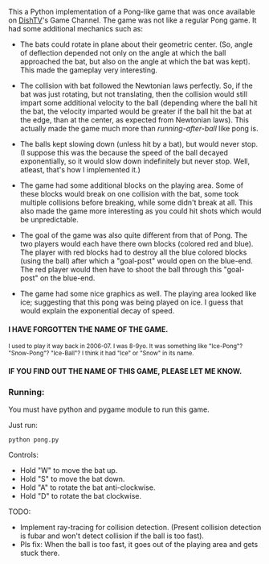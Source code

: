 This a Python implementation of a Pong-like game that was once available on
[DishTV](https://en.wikipedia.org/wiki/Dish_TV)'s Game Channel. The game was not like a regular Pong game. It had some additional mechanics such as:

 * The bats could rotate in plane about their geometric center. (So, angle
 of deflection depended not only on the angle at which the ball approached
 the bat, but also on the angle at which the bat was kept). This made the
 gameplay very interesting.

 * The collision with bat followed the Newtonian laws perfectly. So, if the
 bat was just rotating, but not translating, then the collision would still
 impart some additional velocity to the ball (depending where the ball hit
 the bat, the velocity imparted would be greater if the ball hit the bat
 at the edge, than at the center, as expected from Newtonian laws). This 
 actually made the game much more than _running-after-ball_ like pong is.
 
 * The balls kept slowing down (unless hit by a bat), but would never
 stop. (I suppose this was the because the speed of the ball decayed
 exponentially, so it would slow down indefinitely but never stop. Well,
 atleast, that's how I implemented it.)

 * The game had some additional blocks on the playing area. Some of these
 blocks would break on one collision with the bat, some took multiple
 collisions before breaking, while some didn't break at all. This also
 made the game more interesting as you could hit shots which would be
 unpredictable.

 * The goal of the game was also quite different from that of Pong. The two
 players would each have there own blocks (colored red and blue). The
 player with red blocks had to destroy all the blue colored blocks (using 
 the ball) after which a "goal-post" would open on the blue-end. The red
 player would then have to shoot the ball through this "goal-post" on the
 blue-end.

 * The game had some nice graphics as well. The playing area looked like
 ice; suggesting that this pong was being played on ice. I guess that would
 explain the exponential decay of speed.

#### I HAVE FORGOTTEN THE NAME OF THE GAME.

<small>I used to play it way back in 2006-07. I was 8-9yo. It was something
like "Ice-Pong"? "Snow-Pong"? "Ice-Ball"? I think it had "Ice" or "Snow" in
its name.</small>

#### IF YOU FIND OUT THE NAME OF THIS GAME, PLEASE LET ME KNOW.

### Running:

You must have python and pygame module to run this game.

Just run:

    python pong.py

Controls:
 
 * Hold "W" to move the bat up.
 * Hold "S" to move the bat down.
 * Hold "A" to rotate the bat anti-clockwise.
 * Hold "D" to rotate the bat clockwise.

TODO:

 * Implement ray-tracing for collision detection. (Present collision
 detection is fubar and won't detect collision if the ball is too fast).
 * Pls fix: When the ball is too fast, it goes out of the playing area and 
 gets stuck there.
